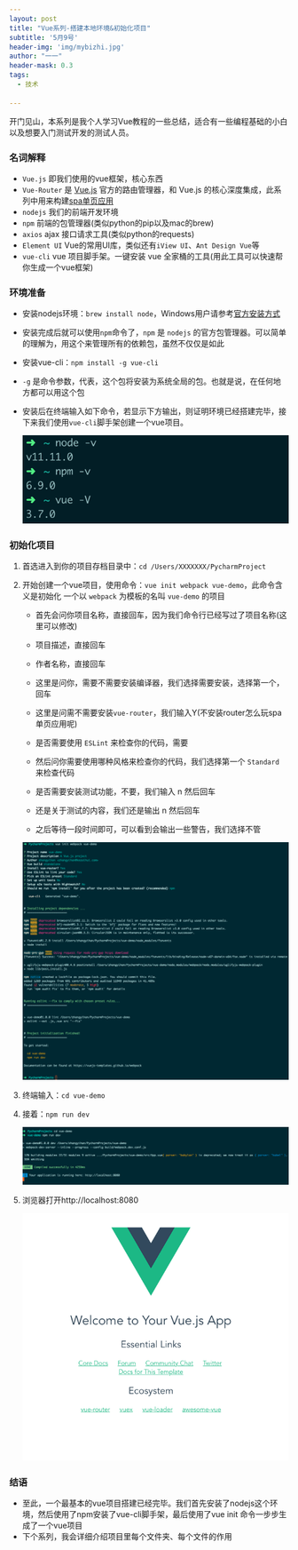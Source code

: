 ```yaml
---
layout: post
title: "Vue系列-搭建本地环境&初始化项目"
subtitle: '5月9号'
header-img: 'img/mybizhi.jpg'
author: "一一"
header-mask: 0.3
tags:
  - 技术

---
```

开门见山，本系列是我个人学习Vue教程的一些总结，适合有一些编程基础的小白以及想要入门测试开发的测试人员。

### 名词解释

- `Vue.js` 即我们使用的vue框架，核心东西
- `Vue-Router` 是 [Vue.js](http://cn.vuejs.org/) 官方的路由管理器，和 Vue.js 的核心深度集成，此系列中用来构建[spa单页应用](https://baike.baidu.com/item/SPA/17536313#viewPageContent)
- `nodejs` 我们的前端开发环境
- `npm` 前端的包管理器(类似python的pip以及mac的brew)
- `axios` ajax 接口请求工具(类似python的requests)
- `Element UI` Vue的常用UI库，类似还有`iView UI`、`Ant Design Vue`等
- `vue-cli` vue 项目脚手架。一键安装 vue 全家桶的工具(用此工具可以快速帮你生成一个vue框架)

### 环境准备

- 安装nodejs环境：`brew install node`，Windows用户请参考[官方安装方式](https://nodejs.org/en/download/package-manager/#windows)

- 安装完成后就可以使用`npm`命令了，`npm` 是 `nodejs` 的官方包管理器。可以简单的理解为，用这个来管理所有的依赖包，虽然不仅仅是如此

- 安装vue-cli：`npm install -g vue-cli`

- `-g` 是命令参数，代表，这个包将安装为系统全局的包。也就是说，在任何地方都可以用这个包

- 安装后在终端输入如下命令，若显示下方输出，则证明环境已经搭建完毕，接下来我们使用`vue-cli`脚手架创建一个vue项目。

  ![截图1](https://raw.githubusercontent.com/hanyce/hanyce.github.io/master/img/vue/vue1.png)

### 初始化项目

1. 首选进入到你的项目存档目录中：`cd /Users/XXXXXXX/PycharmProject`

2. 开始创建一个vue项目，使用命令：`vue init webpack vue-demo`，此命令含义是初始化 一个以 `webpack` 为模板的名叫 `vue-demo` 的项目

   - 首先会问你项目名称，直接回车，因为我们命令行已经写过了项目名称(这里可以修改)

   - 项目描述，直接回车

   - 作者名称，直接回车

   - 这里是问你，需要不需要安装编译器，我们选择需要安装，选择第一个，回车

   - 这里是问需不需要安装`vue-router`，我们输入Y(不安装router怎么玩spa单页应用呢)

   - 是否需要使用 `ESLint` 来检查你的代码，需要

   - 然后问你需要使用哪种风格来检查你的代码，我们选择第一个 `Standard` 来检查代码

   - 是否需要安装测试功能，不要，我们输入 n 然后回车

   - 还是关于测试的内容，我们还是输出 n 然后回车

   - 之后等待一段时间即可，可以看到会输出一些警告，我们选择不管

    ![截图2](https://raw.githubusercontent.com/hanyce/hanyce.github.io/master/img/vue/vuemd.png)
3. 终端输入：`cd vue-demo`

4. 接着：`npm run dev`

     ![截图3](https://raw.githubusercontent.com/hanyce/hanyce.github.io/master/img/vue/vue333.png)

5. 浏览器打开http://localhost:8080

     ![截图4](https://raw.githubusercontent.com/hanyce/hanyce.github.io/master/img/vue/vue444.png)

### 结语

- 至此，一个最基本的vue项目搭建已经完毕。我们首先安装了nodejs这个环境，然后使用了npm安装了vue-cli脚手架，最后使用了vue init 命令一步步生成了一个vue项目
- 下个系列，我会详细介绍项目里每个文件夹、每个文件的作用
